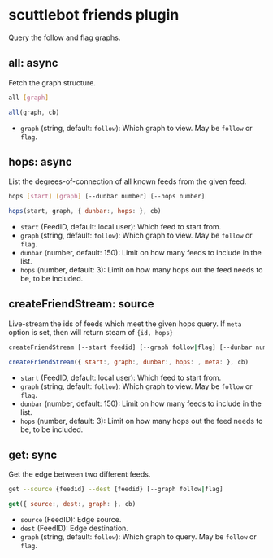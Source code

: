 # scuttlebot friends plugin

Query the follow and flag graphs.


## all: async

Fetch the graph structure.

```bash
all [graph]
```

```js
all(graph, cb)
```

 - `graph` (string, default: `follow`): Which graph to view. May be `follow` or `flag`.



## hops: async

List the degrees-of-connection of all known feeds from the given feed.

```bash
hops [start] [graph] [--dunbar number] [--hops number]
```

```js
hops(start, graph, { dunbar:, hops: }, cb)
```

 - `start` (FeedID, default: local user): Which feed to start from.
 - `graph` (string, default: `follow`): Which graph to view. May be `follow` or `flag`.
 - `dunbar` (number, default: 150): Limit on how many feeds to include in the list.
 - `hops` (number, default: 3): Limit on how many hops out the feed needs to be, to be included.



## createFriendStream: source

Live-stream the ids of feeds which meet the given hops query. If `meta`
option is set, then will return steam of `{id, hops}`

```bash
createFriendStream [--start feedid] [--graph follow|flag] [--dunbar number] [--hops number] [--meta]
```

```js
createFriendStream({ start:, graph:, dunbar:, hops: , meta: }, cb)
```

 - `start` (FeedID, default: local user): Which feed to start from.
 - `graph` (string, default: `follow`): Which graph to view. May be `follow` or `flag`.
 - `dunbar` (number, default: 150): Limit on how many feeds to include in the list.
 - `hops` (number, default: 3): Limit on how many hops out the feed needs to be, to be included.



## get: sync

Get the edge between two different feeds.

```bash
get --source {feedid} --dest {feedid} [--graph follow|flag]
```

```js
get({ source:, dest:, graph: }, cb)
```

 - `source` (FeedID): Edge source.
 - `dest` (FeedID): Edge destination.
 - `graph` (string, default: `follow`): Which graph to query. May be `follow` or `flag`.
